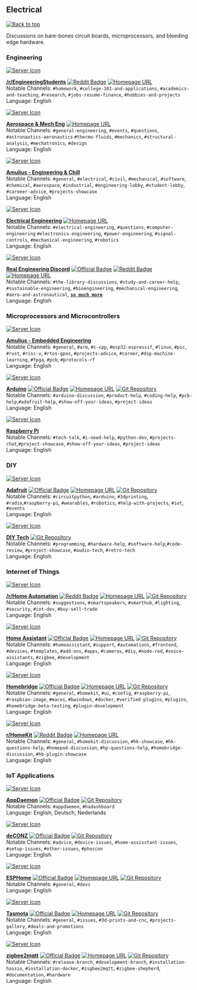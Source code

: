 ## Electrical

[![Back to top](https://github.com/mhxion/awesome-discord-communities/raw/main/images/up_arrow.png)](https://github.com/mhxion/awesome-discord-communities#contents)

Discussions on bare-bones circuit boards, microprocessors, and bleeding edge hardware.

### Engineering

[![Server Icon](https://github.com/mhxion/awesome-discord-communities/raw/main/images/server_icons/_r_engineeringstudents.webp)](https://github.com/mhxion/awesome-discord-communities/blob/main/images/server_icons/_r_engineeringstudents.webp)

[**/r/EngineeringStudents**](https://discord.com/invite/engineeringstudents) [![Reddit Badge](https://github.com/mhxion/awesome-discord-communities/raw/main/images/badges/reddit.webp)](https://github.com/mhxion/awesome-discord-communities/blob/main/badges.md#reddit-badge) [![Homepage URL](https://github.com/mhxion/awesome-discord-communities/raw/main/images/badges/homepage.webp)](https://www.reddit.com/r/EngineeringStudents/)  
Notable Channels: `#homework`, `#college-101-and-applications`, `#academics-and-teaching`, `#research`, `#jobs-resume-finance`, `#hobbies-and-projects`  
Language: English

[![Server Icon](https://github.com/mhxion/awesome-discord-communities/raw/main/images/server_icons/aerospace_and_mech_eng.webp)](https://github.com/mhxion/awesome-discord-communities/blob/main/images/server_icons/aerospace_and_mech_eng.webp)

[**Aerospace & Mech Eng**](https://discord.com/invite/fYkvJNQ) [![Homepage URL](https://github.com/mhxion/awesome-discord-communities/raw/main/images/badges/homepage.webp)](https://www.discordnetwork.com/)  
Notable Channels: `#general-engineering`, `#events`, `#questions`, `#astronautics-aeronautics` `#thermo-fluids`, `#mechanics`, `#structural-analysis`, `#mechatronics`, `#design`  
Language: English

[![Server Icon](https://github.com/mhxion/awesome-discord-communities/raw/main/images/server_icons/amulius___engineering____chill__.webp)](https://github.com/mhxion/awesome-discord-communities/blob/main/images/server_icons/amulius___engineering____chill__.webp)

[**Amulius - Engineering & Chill**](https://discord.com/invite/5vkPupa)  
Notable Channels: `#general`, `#electrical`, `#civil`, `#mechanical`, `#software`, `#chemical`, `#aerospace`, `#industrial`, `#engineering-lobby`, `#student-lobby`, `#careeer-advice`, `#projects-showcase`  
Language: English

[![Server Icon](https://github.com/mhxion/awesome-discord-communities/raw/main/images/server_icons/electrical_engineering.webp)](https://github.com/mhxion/awesome-discord-communities/blob/main/images/server_icons/electrical_engineering.webp)

[**Electrical Engineering**](https://discord.com/invite/W8v5EK2) [![Homepage URL](https://github.com/mhxion/awesome-discord-communities/raw/main/images/badges/homepage.webp)](https://www.discordnetwork.com/)  
Notable Channels: `#electrical-engineering`, `#questions`, `#computer-engineering` `#electronics-engineering`, `#power-engineering`, `#signal-controls`, `#mechanical-engineering`, `#robotics`  
Language: English

[![Server Icon](https://github.com/mhxion/awesome-discord-communities/raw/main/images/server_icons/real_engineering_discord.webp)](https://github.com/mhxion/awesome-discord-communities/blob/main/images/server_icons/real_engineering_discord.webp)

[**Real Engineering Discord**](https://discord.com/invite/emx3W4Z) [![Official Badge](https://github.com/mhxion/awesome-discord-communities/raw/main/images/badges/official.webp)](https://github.com/mhxion/awesome-discord-communities/blob/main/badges.md#official-identification-badge) [![Reddit Badge](https://github.com/mhxion/awesome-discord-communities/raw/main/images/badges/reddit.webp)](https://github.com/mhxion/awesome-discord-communities/blob/main/badges.md#reddit-badge) [![Homepage URL](https://github.com/mhxion/awesome-discord-communities/raw/main/images/badges/homepage.webp)](https://www.youtube.com/channel/UCR1IuLEqb6UEA_zQ81kwXfg)  
Notable Channels: `#the-library-discussions`, `#study-and-career-help`, `#sustainable-engineering`, `#bioengineering`, `#mechanical-engineering`, `#aero-and-astronautical`, **[`so much more`](https://github.com/mhxion/awesome-discord-communities/blob/main/badges.md#so-much-more)**  
Language: English

### Microprocessors and Microcontrollers

[![Server Icon](https://github.com/mhxion/awesome-discord-communities/raw/main/images/server_icons/amulius___embedded_engineering__.webp)](https://github.com/mhxion/awesome-discord-communities/blob/main/images/server_icons/amulius___embedded_engineering__.webp)

[**Amulius - Embedded Engineering**](https://discord.com/invite/SrJEYjq)  
Notable Channels: `#general`, `#arm`, `#c-cpp`, `#esp32-espressif`, `#linux`, `#pic`, `#rust`, `#risc-v`, `#rtos-gpos`, `#projects-advice`, `#career`, `#dsp-machine-learning`, `#fpga`, `#pcb`, `#protocols-rf`  
Language: English

[![Server Icon](https://github.com/mhxion/awesome-discord-communities/raw/main/images/server_icons/arduino.webp)](https://github.com/mhxion/awesome-discord-communities/blob/main/images/server_icons/arduino.webp)

[**Arduino**](https://discord.gg/jQJFwW7) [![Official Badge](https://github.com/mhxion/awesome-discord-communities/raw/main/images/badges/official.webp)](https://github.com/mhxion/awesome-discord-communities/blob/main/badges.md#official-identification-badge) [![Homepage URL](https://github.com/mhxion/awesome-discord-communities/raw/main/images/badges/homepage.webp)](https://arduino.cc/) [![Git Repository](https://github.com/mhxion/awesome-discord-communities/raw/main/images/badges/git.webp)](https://github.com/BluLightShow/arduino-bot)  
Notable Channels: `#arduino-discussion`, `#product-help`, `#coding-help`, `#pcb-help`,`#adafruit-help`, `#show-off-your-ideas`, `#project-ideas`  
Language: English

[![Server Icon](https://github.com/mhxion/awesome-discord-communities/raw/main/images/server_icons/raspberry_pi.webp)](https://github.com/mhxion/awesome-discord-communities/blob/main/images/server_icons/raspberry_pi.webp)

[**Raspberry Pi**](https://discord.com/invite/bVVbSqQ)  
Notable Channels: `#tech-talk`, `#i-need-help`, `#python-dev`, `#projects-chat`,`#project-showcase`, `#show-off-your-ideas`, `#project-ideas`  
Language: English

### DIY

[![Server Icon](https://github.com/mhxion/awesome-discord-communities/raw/main/images/server_icons/adafruit.webp)](https://github.com/mhxion/awesome-discord-communities/blob/main/images/server_icons/adafruit.webp)

[**Adafruit**](https://discord.com/invite/5FBsBHU) [![Official Badge](https://github.com/mhxion/awesome-discord-communities/raw/main/images/badges/official.webp)](https://github.com/mhxion/awesome-discord-communities/blob/main/badges.md#official-identification-badge) [![Homepage URL](https://github.com/mhxion/awesome-discord-communities/raw/main/images/badges/homepage.webp)](https://www.adafruit.com/) [![Git Repository](https://github.com/mhxion/awesome-discord-communities/raw/main/images/badges/git.webp)](https://github.com/adafruit)  
Notable Channels: `#circuitpython`, `#arduino`, `#3dprinting`, `#radio`,`#raspberry-pi`, `#wearables`, `#robotics`, `#help-with-projects`, `#iot`, `#events`  
Language: English

[![Server Icon](https://github.com/mhxion/awesome-discord-communities/raw/main/images/server_icons/diy_tech.webp)](https://github.com/mhxion/awesome-discord-communities/blob/main/images/server_icons/diy_tech.webp)

[**DIY Tech**](https://discord.com/invite/diytech) [![Git Repository](https://github.com/mhxion/awesome-discord-communities/raw/main/images/badges/git.webp)](https://github.com/KazWolfe/HuskyBot)  
Notable Channels: `#programming`, `#hardware-help`, `#software-help`,`#code-review`, `#project-showcase`, `#audio-tech`, `#retro-tech`  
Language: English

### Internet of Things

[![Server Icon](https://github.com/mhxion/awesome-discord-communities/raw/main/images/server_icons/home_automation.webp)](https://github.com/mhxion/awesome-discord-communities/blob/main/images/server_icons/home_automation.webp)

[**/r/Home Automation**](https://discord.com/invite/homeautomation) [![Reddit Badge](https://github.com/mhxion/awesome-discord-communities/raw/main/images/badges/reddit.webp)](https://github.com/mhxion/awesome-discord-communities/blob/main/badges.md#reddit-badge) [![Homepage URL](https://github.com/mhxion/awesome-discord-communities/raw/main/images/badges/homepage.webp)](https://www.reddit.com/r/homeautomation/) [![Git Repository](https://github.com/mhxion/awesome-discord-communities/raw/main/images/badges/git.webp)](https://github.com/dgparker/rosie-the-bot)  
Notable Channels: `#suggestions`, `#smartspeakers`, `#smarthub`, `#lighting`, `#security`, `#iot-dev`, `#buy-sell-trade`  
Language: English

[![Server Icon](https://github.com/mhxion/awesome-discord-communities/raw/main/images/server_icons/home_assistant.webp)](https://github.com/mhxion/awesome-discord-communities/blob/main/images/server_icons/home_assistant.webp)

[**Home Assistant**](https://discord.com/invite/c5DvZ4e) [![Official Badge](https://github.com/mhxion/awesome-discord-communities/raw/main/images/badges/official.webp)](https://github.com/mhxion/awesome-discord-communities/blob/main/badges.md#official-identification-badge) [![Homepage URL](https://github.com/mhxion/awesome-discord-communities/raw/main/images/badges/homepage.webp)](https://www.home-assistant.io/) [![Git Repository](https://github.com/mhxion/awesome-discord-communities/raw/main/images/badges/git.webp)](https://github.com/home-assistant)  
Notable Channels: `#homeassistant`, `#support`, `#automations`, `#frontend`, `#devices`, `#templates`, `#add-ons`, `#apps`, `#cameras`, `#diy`, `#node-red`, `#voice-assistants`, `#zigbee`, `#development`  
Language: English

[![Server Icon](https://github.com/mhxion/awesome-discord-communities/raw/main/images/server_icons/homebridge.webp)](https://github.com/mhxion/awesome-discord-communities/blob/main/images/server_icons/homebridge.webp)

[**Homebridge**](https://discord.com/invite/Z8jmyvb) [![Official Badge](https://github.com/mhxion/awesome-discord-communities/raw/main/images/badges/official.webp)](https://github.com/mhxion/awesome-discord-communities/blob/main/badges.md#official-identification-badge) [![Homepage URL](https://github.com/mhxion/awesome-discord-communities/raw/main/images/badges/homepage.webp)](https://homebridge.io/) [![Git Repository](https://github.com/mhxion/awesome-discord-communities/raw/main/images/badges/git.webp)](https://github.com/homebridge)  
Notable Channels: `#general`, `#homekit`, `#ui`, `#config`, `#raspberry-pi`, `#raspbian-image`, `#macos`, `#bwindows`, `#docker`, `#verified-plugins`, `#plugins`, `#homebridge-beta-testing`, `#plugin-development`  
Language: English

[![Server Icon](https://github.com/mhxion/awesome-discord-communities/raw/main/images/server_icons/r_homekit.webp)](https://github.com/mhxion/awesome-discord-communities/blob/main/images/server_icons/r_homekit.webp)

[**r/HomeKit**](https://discord.com/invite/b2kTasd) [![Reddit Badge](https://github.com/mhxion/awesome-discord-communities/raw/main/images/badges/reddit.webp)](https://github.com/mhxion/awesome-discord-communities/blob/main/badges.md#reddit-badge) [![Homepage URL](https://github.com/mhxion/awesome-discord-communities/raw/main/images/badges/homepage.webp)](https://www.reddit.com/r/HomeKit/)  
Notable Channels: `#general`, `#homekit-discussion`, `#hk-showcase`, `#hk-questions-help`, `#homepod-discussion`, `#hp-questions-help`, `#homebridge-discussion`, `#hb-plugin-showcase`  
Language: English

### IoT Applications

[![Server Icon](https://github.com/mhxion/awesome-discord-communities/raw/main/images/server_icons/appdaemon.webp)](https://github.com/mhxion/awesome-discord-communities/blob/main/images/server_icons/appdaemon.webp)

[**AppDaemon**](https://discord.com/invite/Mx5qafB) [![Official Badge](https://github.com/mhxion/awesome-discord-communities/raw/main/images/badges/official.webp)](https://github.com/mhxion/awesome-discord-communities/blob/main/badges.md#official-identification-badge) [![Git Repository](https://github.com/mhxion/awesome-discord-communities/raw/main/images/badges/git.webp)](https://github.com/hassio-addons/addon-appdaemon)  
Notable Channels: `#appdaemon`, `#hadashboard`  
Language: English, Deutsch, Nederlands

[![Server Icon](https://github.com/mhxion/awesome-discord-communities/raw/main/images/server_icons/deconz.webp)](https://github.com/mhxion/awesome-discord-communities/blob/main/images/server_icons/deconz.webp)

[**deCONZ**](https://discord.com/invite/QFhTxqN) [![Official Badge](https://github.com/mhxion/awesome-discord-communities/raw/main/images/badges/official.webp)](https://github.com/mhxion/awesome-discord-communities/blob/main/badges.md#official-identification-badge) [![Git Repository](https://github.com/mhxion/awesome-discord-communities/raw/main/images/badges/git.webp)](https://github.com/dresden-elektronik/deconz-rest-plugin)  
Notable Channels: `#advice`, `#device-issues`, `#home-assisstant-issues`, `#setup-issues`, `#other-issues`, `#phoscon`  
Language: English

[![Server Icon](https://github.com/mhxion/awesome-discord-communities/raw/main/images/server_icons/esphome.webp)](https://github.com/mhxion/awesome-discord-communities/blob/main/images/server_icons/esphome.webp)

[**ESPHome**](https://discord.com/invite/KhAMKrd) [![Official Badge](https://github.com/mhxion/awesome-discord-communities/raw/main/images/badges/official.webp)](https://github.com/mhxion/awesome-discord-communities/blob/main/badges.md#official-identification-badge) [![Homepage URL](https://github.com/mhxion/awesome-discord-communities/raw/main/images/badges/homepage.webp)](https://esphome.io/) [![Git Repository](https://github.com/mhxion/awesome-discord-communities/raw/main/images/badges/git.webp)](https://github.com/esphome)  
Notable Channels: `#general`, `#devs`  
Language: English

[![Server Icon](https://github.com/mhxion/awesome-discord-communities/raw/main/images/server_icons/tasmota.webp)](https://github.com/mhxion/awesome-discord-communities/blob/main/images/server_icons/tasmota.webp)

[**Tasmota**](https://discord.com/invite/Ks2Kzd4) [![Official Badge](https://github.com/mhxion/awesome-discord-communities/raw/main/images/badges/official.webp)](https://github.com/mhxion/awesome-discord-communities/blob/main/badges.md#official-identification-badge) [![Homepage URL](https://github.com/mhxion/awesome-discord-communities/raw/main/images/badges/homepage.webp)](https://tasmota.github.io/docs/) [![Git Repository](https://github.com/mhxion/awesome-discord-communities/raw/main/images/badges/git.webp)](https://github.com/arendst/tasmota)  
Notable Channels: `#general`, `#issues`, `#3d-prints-and-cnc`, `#projects-gallery`, `#deals-and-promotions`  
Language: English

[![Server Icon](https://github.com/mhxion/awesome-discord-communities/raw/main/images/server_icons/zigbee2mqtt.webp)](https://github.com/mhxion/awesome-discord-communities/blob/main/images/server_icons/zigbee2mqtt.webp)

[**zigbee2mqtt**](https://discord.com/invite/NyseBeK) [![Official Badge](https://github.com/mhxion/awesome-discord-communities/raw/main/images/badges/official.webp)](https://github.com/mhxion/awesome-discord-communities/blob/main/badges.md#official-identification-badge) [![Homepage URL](https://github.com/mhxion/awesome-discord-communities/raw/main/images/badges/homepage.webp)](https://www.zigbee2mqtt.io/) [![Git Repository](https://github.com/mhxion/awesome-discord-communities/raw/main/images/badges/git.webp)](https://github.com/koenkk/zigbee2mqtt)  
Notable Channels: `#release-branch`, `#development-branch`, `#installation-hassio`, `#installation-docker`, `#zigbee2mqtt`, `#zigbee-shepherd`, `#documentation`, `#hardware`  
Language: English
